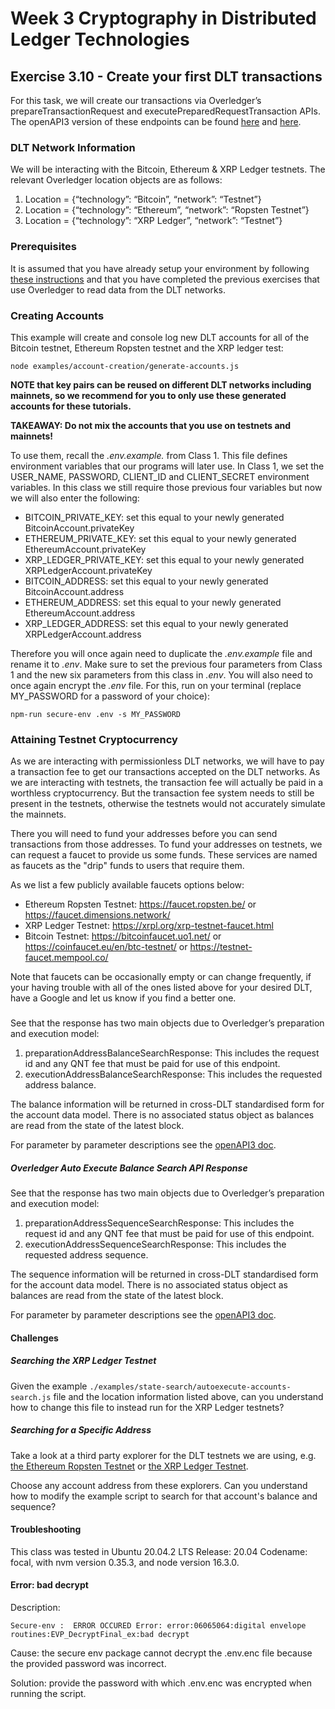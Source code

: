 # Week 3 Cryptography in Distributed Ledger Technologies

## Exercise 3.10 - Create your first DLT transactions

For this task, we will create our transactions via Overledger’s prepareTransactionRequest and executePreparedRequestTransaction APIs. The openAPI3 version of these endpoints can be found [here](https://docs.overledger.io/#operation/prepareTransactionRequest) and [here](https://docs.overledger.io/#operation/executePreparedRequestTransaction). 


### DLT Network Information

We will be interacting with the Bitcoin, Ethereum & XRP Ledger testnets. The relevant Overledger location objects are as follows:

1. Location = {“technology”: “Bitcoin”, “network”: “Testnet”}
2. Location = {“technology”: “Ethereum”, “network”: “Ropsten Testnet”}
3. Location = {“technology”: “XRP Ledger”, “network”: “Testnet”}

### Prerequisites

It is assumed that you have already setup your environment by following [these instructions](./CLASS1.md) and that you have completed the previous exercises that use Overledger to read data from the DLT networks.

### Creating Accounts

This example will create and console log new DLT accounts for all of the Bitcoin testnet, Ethereum Ropsten testnet and the XRP ledger test:

`node examples/account-creation/generate-accounts.js`

**NOTE that key pairs can be reused on different DLT networks including mainnets, so we recommend for you to only use these generated accounts for these tutorials.**

**TAKEAWAY: Do not mix the accounts that you use on testnets and mainnets!**

To use them, recall the *.env.example.* from Class 1. This file defines environment variables that our programs will later use. In Class 1, we set the USER_NAME, PASSWORD, CLIENT_ID and CLIENT_SECRET environment variables. In this class we still require those previous four variables but now we will also enter the following: 

- BITCOIN_PRIVATE_KEY: set this equal to your newly generated BitcoinAccount.privateKey
- ETHEREUM_PRIVATE_KEY: set this equal to your newly generated EthereumAccount.privateKey
- XRP_LEDGER_PRIVATE_KEY: set this equal to your newly generated XRPLedgerAccount.privateKey
- BITCOIN_ADDRESS: set this equal to your newly generated BitcoinAccount.address
- ETHEREUM_ADDRESS: set this equal to your newly generated EthereumAccount.address
- XRP_LEDGER_ADDRESS: set this equal to your newly generated XRPLedgerAccount.address

Therefore you will once again need to duplicate the *.env.example* file and rename it to *.env*. Make sure to set the previous four parameters from Class 1 and the new six parameters from this class in *.env*. You will also need to once again encrypt the *.env* file. For this, run on your terminal (replace MY_PASSWORD for a password of your choice):

``npm-run secure-env .env -s MY_PASSWORD``


### Attaining Testnet Cryptocurrency

As we are interacting with permissionless DLT networks, we will have to pay a transaction fee to get our transactions accepted on the DLT networks. As we are interacting with testnets, the transaction fee will actually be paid in a worthless cryptocurrency. But the transaction fee system needs to still be present in the testnets, otherwise the testnets would not accurately simulate the mainnets. 

There you will need to fund your addresses before you can send transactions from those addresses. To fund your addresses on testnets, we can request a faucet to provide us some funds. These services are named as faucets as the "drip" funds to users that require them. 

As we list a few publicly available faucets options below:
- Ethereum Ropsten Testnet: https://faucet.ropsten.be/ or https://faucet.dimensions.network/
- XRP Ledger Testnet: https://xrpl.org/xrp-testnet-faucet.html
- Bitcoin Testnet: https://bitcoinfaucet.uo1.net/ or https://coinfaucet.eu/en/btc-testnet/ or https://testnet-faucet.mempool.co/ 

Note that faucets can be occasionally empty or can change frequently, if your having trouble with all of the ones listed above for your desired DLT, have a Google and let us know if you find a better one.

### 

See that the response has two main objects due to Overledger’s preparation and execution model:

1. preparationAddressBalanceSearchResponse: This includes the request id and any QNT fee that must be paid for use of this endpoint.
2. executionAddressBalanceSearchResponse: This includes the requested address balance. 

The balance information will be returned in cross-DLT standardised form for the account data model. There is no associated status object as balances are read from the state of the latest block.

For parameter by parameter descriptions see the [openAPI3 doc](https://docs.overledger.io/#operation/autoExecuteSearchAddressBalanceRequest).

##### Overledger Auto Execute Balance Search API Response

See that the response has two main objects due to Overledger’s preparation and execution model:

1. preparationAddressSequenceSearchResponse: This includes the request id and any QNT fee that must be paid for use of this endpoint.
2. executionAddressSequenceSearchResponse: This includes the requested address sequence. 

The sequence information will be returned in cross-DLT standardised form for the account data model. There is no associated status object as balances are read from the state of the latest block.

For parameter by parameter descriptions see the [openAPI3 doc](https://docs.overledger.io/#operation/prepareAddressSequenceSearchRequest_1).

#### Challenges

##### Searching the XRP Ledger Testnet

Given the example `./examples/state-search/autoexecute-accounts-search.js` file and the location information listed above, can you understand how to change this file to instead run for the XRP Ledger testnets?

##### Searching for a Specific Address

Take a look at a third party explorer for the DLT testnets we are using, e.g. [the Ethereum Ropsten Testnet](https://ropsten.etherscan.io/) or [the XRP Ledger Testnet](https://blockexplorer.one/xrp/testnet).

Choose any account address from these explorers. Can you understand how to modify the example script to search for that account's balance and sequence?

#### Troubleshooting
This class was tested in  Ubuntu 20.04.2 LTS Release: 20.04 Codename: focal, with nvm version 0.35.3, and node version 16.3.0. 

#### Error: bad decrypt 

Description:

``Secure-env :  ERROR OCCURED Error: error:06065064:digital envelope routines:EVP_DecryptFinal_ex:bad decrypt``

Cause: the secure env package cannot decrypt the .env.enc file because the provided password was incorrect.

Solution: provide the password with which .env.enc was encrypted when running the script.

